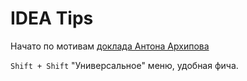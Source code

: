 # IDEA Tips

Начато по мотивам [доклада Антона Архипова](https://www.youtube.com/watch?v=_rj7dx6c5R8)

`Shift + Shift` "Универсальное" меню, удобная фича.
